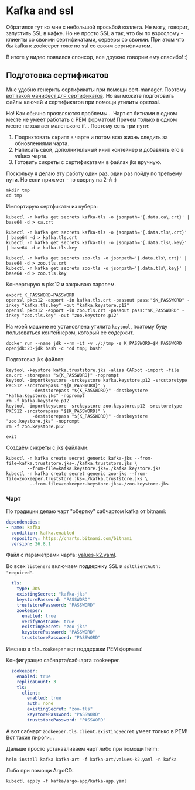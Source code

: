 # Kafka and ssl

Обратился тут ко мне с небольшой просьбой коллега. Не могу, говорит, запустить SSL в кафке. Но не просто SSL
а так, что бы по взрослому - клиенты со своими сертификатами, серверы со своими. При этом что бы kafka к zookeeper
тоже по ssl со своим сертификатом.

В итоге у видео появился спонсор, все дружно говорим ему спасибо! :)

## Подготовка сертификатов

Мне удобно генерить сертификаты при помощи cert-manager. Поэтому 
[вот такой манифест для сертификатов](manifests/certificates.yaml).
Но вы можете подготовить файлы ключей и сертификатов при помощи утилиты openssl.

Но! Как обычно проявляются проблемы... Чарт от битнами в одном месте не умеет работать с PEM форматом! 
Причем только в одном месте не хватает маленького if... 
Поэтому есть три пути:

1. Подрихтовать скрипт в чарте и потом всю жизнь следить за обновлениями чарта.
2. Написать свой, дополнительный инит контейнер и добавлять его в values чарта.
3. Готовить сикреты с сертификатами в файлах jks вручную.

Поскольку я делаю эту работу один раз, один раз пойду по третьему пути. Но если прижмет - то сверну на 2-й :)

```shell
mkdir tmp
cd tmp
```

Импортирую сертфикаты из кубера:

```shell
kubectl -n kafka get secrets kafka-tls -o jsonpath='{.data.ca\.crt}' | base64 -d > ca.crt

kubectl -n kafka get secrets kafka-tls -o jsonpath='{.data.tls\.crt}' | base64 -d > kafka.tls.crt
kubectl -n kafka get secrets kafka-tls -o jsonpath='{.data.tls\.key}' | base64 -d > kafka.tls.key

kubectl -n kafka get secrets zoo-tls -o jsonpath='{.data.tls\.crt}' | base64 -d > zoo.tls.crt
kubectl -n kafka get secrets zoo-tls -o jsonpath='{.data.tls\.key}' | base64 -d > zoo.tls.key
```

Конвертирую в pks12 и закрываю паролем.

```shell
export K_PASSWORD=PASSWORD
openssl pkcs12 -export -in kafka.tls.crt -passout pass:"$K_PASSWORD" -inkey "kafka.tls.key" -out "kafka.keystore.p12"
openssl pkcs12 -export -in zoo.tls.crt -passout pass:"$K_PASSWORD" -inkey "zoo.tls.key" -out "zoo.keystore.p12"
```

На моей машине не установлена утилита `keytool`, поэтому буду пользоваться контейнером, который ее содержит.

```shell
docker run --name jdk --rm -it -v ./:/tmp -e K_PASSWORD=$K_PASSWORD openjdk:23-jdk bash -c 'cd tmp; bash'
```

Подготовка jks файлов:

```shell
keytool -keystore kafka.truststore.jks -alias CARoot -import -file ca.crt -storepass "${K_PASSWORD}" -noprompt
keytool -importkeystore -srckeystore kafka.keystore.p12 -srcstoretype PKCS12 -srcstorepass "${K_PASSWORD}" \
          -deststorepass "${K_PASSWORD}" -destkeystore "kafka.keystore.jks" -noprompt
rm -f kafka.keystore.p12
keytool -importkeystore -srckeystore zoo.keystore.p12 -srcstoretype PKCS12 -srcstorepass "${K_PASSWORD}" \
          -deststorepass "${K_PASSWORD}" -destkeystore "zoo.keystore.jks" -noprompt
rm -f zoo.keystore.p12

exit
```

Создаём сикреты с jks файлами:

```shell
kubectl -n kafka create secret generic kafka-jks --from-file=kafka.truststore.jks=./kafka.truststore.jks \
        --from-file=kafka.keystore.jks=./kafka.keystore.jks
kubectl -n kafka create secret generic zoo-jks --from-file=zookeeper.truststore.jks=./kafka.truststore.jks \
         --from-file=zookeeper.keystore.jks=./zoo.keystore.jks
```

### Чарт

По традиции делаю чарт "обертку" сабчартом kafka от bitnami:

```yaml
dependencies:
- name: kafka
  condition: kafka.enabled
  repository: https://charts.bitnami.com/bitnami
  version: 26.8.1
```

Файл с параметрами чарта: [values-k2.yaml](kafka-art/values-k2.yaml).

Во всех `listeners` включаем поддержку SSL и `sslClientAuth: "required"`.

```yaml
  tls:
    type: JKS
    existingSecret: "kafka-jks"
    keystorePassword: "PASSWORD"
    truststorePassword: "PASSWORD"
    zookeeper:
      enabled: true
      verifyHostname: true
      existingSecret: "zoo-jks"
      keystorePassword: "PASSWORD"
      truststorePassword: "PASSWORD"
```

Именно в `tls.zookeeper` нет поддержки PEM формата!

Конфигурация сабчарта/сабчарта zookeeper.

```yaml
  zookeeper:
    enabled: true
    replicaCount: 3
    tls:
      client:
        enabled: true
        auth: none
        existingSecret: "zoo-tls"
        keystorePassword: "PASSWORD"
        truststorePassword: "PASSWORD"
```

А вот сабчарт `zookeeper.tls.client.existingSecret` умеет только в PEM! Вот такие пироги...

Дальше просто устанавливаем чарт либо при помощи helm:

```shell
helm install kafka kafka-art -f kafka-art/values-k2.yaml -n kafka
```

Либо при помощи ArgoCD:

```shell
kubectl apply -f kafka/argo-app/kafka-app.yaml
```
